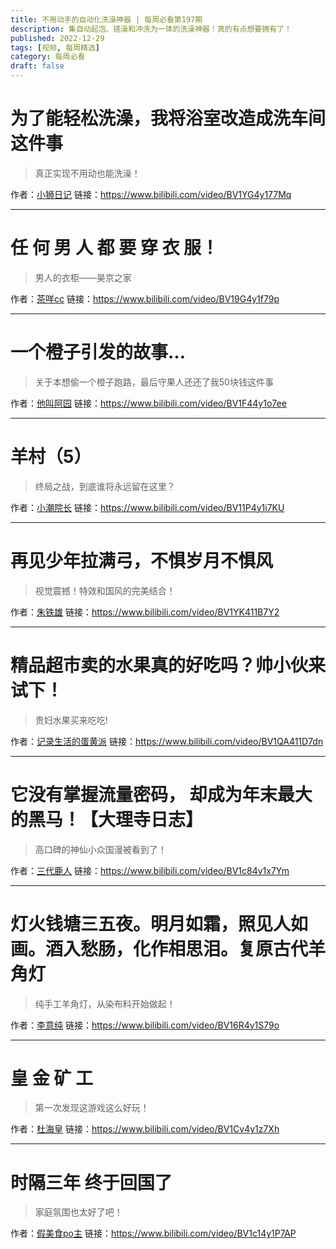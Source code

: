 ```yaml
---
title: 不用动手的自动化洗澡神器 | 每周必看第197期
description: 集自动起泡、搓澡和冲洗为一体的洗澡神器！真的有点想要拥有了！
published: 2022-12-29
tags: [视频, 每周精选]
category: 每周必看
draft: false
---
```


# 为了能轻松洗澡，我将浴室改造成洗车间这件事
> 真正实现不用动也能洗澡！

作者：[小狮日记](https://space.bilibili.com/444728505)
链接：https://www.bilibili.com/video/BV1YG4y177Mq

---

# 任 何 男 人 都 要 穿 衣 服！
> 男人的衣柜——昊京之家

作者：[茶咩cc](https://space.bilibili.com/6054967)
链接：https://www.bilibili.com/video/BV19G4y1f79p

---

# 一个橙子引发的故事…
> 关于本想偷一个橙子跑路，最后守果人还还了我50块钱这件事

作者：[他叫阿园](https://space.bilibili.com/2041168605)
链接：https://www.bilibili.com/video/BV1F44y1o7ee

---

# 羊村（5）
> 终局之战，到底谁将永远留在这里？

作者：[小潮院长](https://space.bilibili.com/5970160)
链接：https://www.bilibili.com/video/BV11P4y1i7KU

---

# 再见少年拉满弓，不惧岁月不惧风
> 视觉震撼！特效和国风的完美结合！

作者：[朱铁雄](https://space.bilibili.com/30139938)
链接：https://www.bilibili.com/video/BV1YK411B7Y2

---

# 精品超市卖的水果真的好吃吗？帅小伙来试下！
> 贵妇水果买来吃吃!

作者：[记录生活的蛋黄派](https://space.bilibili.com/337521240)
链接：https://www.bilibili.com/video/BV1QA411D7dn

---

# 它没有掌握流量密码， 却成为年末最大的黑马！【大理寺日志】
> 高口碑的神仙小众国漫被看到了！

作者：[三代鹿人](https://space.bilibili.com/5870268)
链接：https://www.bilibili.com/video/BV1c84y1x7Ym

---

# 灯火钱塘三五夜。明月如霜，照见人如画。酒入愁肠，化作相思泪。复原古代羊角灯
> 纯手工羊角灯，从染布料开始做起！

作者：[李意纯](https://space.bilibili.com/403065872)
链接：https://www.bilibili.com/video/BV16R4y1S79o

---

# 皇 金 矿 工
> 第一次发现这游戏这么好玩！

作者：[杜海皇](https://space.bilibili.com/178029850)
链接：https://www.bilibili.com/video/BV1Cv4y1z7Xh

---

# 时隔三年 终于回国了
> 家庭氛围也太好了吧！

作者：[假美食po主](https://space.bilibili.com/26139491)
链接：https://www.bilibili.com/video/BV1c14y1P7AP


